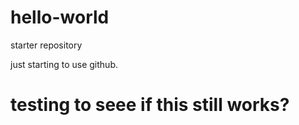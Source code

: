 # hello-world
starter repository

just starting to use github.
# testing to seee if this still works?
